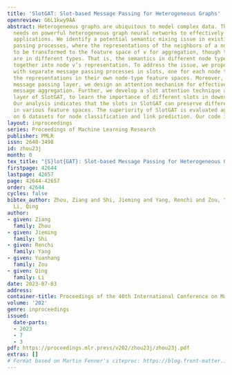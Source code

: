 ```yaml
---
title: 'SlotGAT: Slot-based Message Passing for Heterogeneous Graphs'
openreview: G6L1kwy9AA
abstract: Heterogeneous graphs are ubiquitous to model complex data. There are urgent
  needs on powerful heterogeneous graph neural networks to effectively support important
  applications. We identify a potential semantic mixing issue in existing message
  passing processes, where the representations of the neighbors of a node v are forced
  to be transformed to the feature space of v for aggregation, though the neighbors
  are in different types. That is, the semantics in different node types are entangled
  together into node v’s representation. To address the issue, we propose SlotGAT
  with separate message passing processes in slots, one for each node type, to maintain
  the representations in their own node-type feature spaces. Moreover, in a slot-based
  message passing layer, we design an attention mechanism for effective slot-wise
  message aggregation. Further, we develop a slot attention technique after the last
  layer of SlotGAT, to learn the importance of different slots in downstream tasks.
  Our analysis indicates that the slots in SlotGAT can preserve different semantics
  in various feature spaces. The superiority of SlotGAT is evaluated against 13 baselines
  on 6 datasets for node classification and link prediction. Our code is at https://github.com/scottjiao/SlotGAT_ICML23/.
layout: inproceedings
series: Proceedings of Machine Learning Research
publisher: PMLR
issn: 2640-3498
id: zhou23j
month: 0
tex_title: "{S}lot{GAT}: Slot-based Message Passing for Heterogeneous Graphs"
firstpage: 42644
lastpage: 42657
page: 42644-42657
order: 42644
cycles: false
bibtex_author: Zhou, Ziang and Shi, Jieming and Yang, Renchi and Zou, Yuanhang and
  Li, Qing
author:
- given: Ziang
  family: Zhou
- given: Jieming
  family: Shi
- given: Renchi
  family: Yang
- given: Yuanhang
  family: Zou
- given: Qing
  family: Li
date: 2023-07-03
address: 
container-title: Proceedings of the 40th International Conference on Machine Learning
volume: '202'
genre: inproceedings
issued:
  date-parts:
  - 2023
  - 7
  - 3
pdf: https://proceedings.mlr.press/v202/zhou23j/zhou23j.pdf
extras: []
# Format based on Martin Fenner's citeproc: https://blog.front-matter.io/posts/citeproc-yaml-for-bibliographies/
---
```

